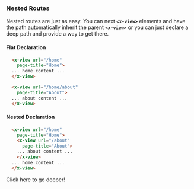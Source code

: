 ### Nested Routes

Nested routes are just as easy. You can next **`<x-view>`** elements and have the path automatically inherit the parent **`<x-view>`** or you can just declare a deep path and provide a way to get there.

#### Flat Declaration

````html
  <x-view url="/home"
    page-title="Home">
  ... home content ...
  </x-view>

  <x-view url="/home/about"
    page-title="About">
  ... about content ...
  </x-view>
````

#### Nested Declaration

````html
  <x-view url="/home"
    page-title="Home">
    <x-view url="/about"
      page-title="About">
    ... about content ...
    </x-view>
  ... home content ...
  </x-view>
````  
 
<x-link href="/navigation/static/nesting/deep"
  custom="button" anchor-class="btn btn-info text-white">
  <i class="ri-treasure-map-fill"></i>
  Click here to go deeper!
</x-link>